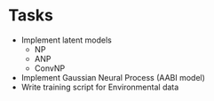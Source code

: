 # Tasks
- Implement latent models
    - NP
    - ANP
    - ConvNP
- Implement Gaussian Neural Process (AABI model)
- Write training script for Environmental data
